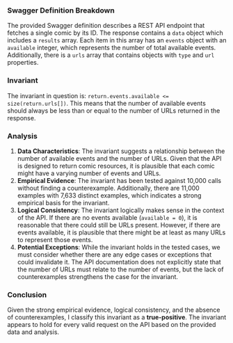 ### Swagger Definition Breakdown
The provided Swagger definition describes a REST API endpoint that fetches a single comic by its ID. The response contains a `data` object which includes a `results` array. Each item in this array has an `events` object with an `available` integer, which represents the number of total available events. Additionally, there is a `urls` array that contains objects with `type` and `url` properties.

### Invariant
The invariant in question is: `return.events.available <= size(return.urls[])`. This means that the number of available events should always be less than or equal to the number of URLs returned in the response.

### Analysis
1. **Data Characteristics**: The invariant suggests a relationship between the number of available events and the number of URLs. Given that the API is designed to return comic resources, it is plausible that each comic might have a varying number of events and URLs.
2. **Empirical Evidence**: The invariant has been tested against 10,000 calls without finding a counterexample. Additionally, there are 11,000 examples with 7,633 distinct examples, which indicates a strong empirical basis for the invariant.
3. **Logical Consistency**: The invariant logically makes sense in the context of the API. If there are no events available (`available = 0`), it is reasonable that there could still be URLs present. However, if there are events available, it is plausible that there might be at least as many URLs to represent those events.
4. **Potential Exceptions**: While the invariant holds in the tested cases, we must consider whether there are any edge cases or exceptions that could invalidate it. The API documentation does not explicitly state that the number of URLs must relate to the number of events, but the lack of counterexamples strengthens the case for the invariant.

### Conclusion
Given the strong empirical evidence, logical consistency, and the absence of counterexamples, I classify this invariant as a **true-positive**. The invariant appears to hold for every valid request on the API based on the provided data and analysis.
